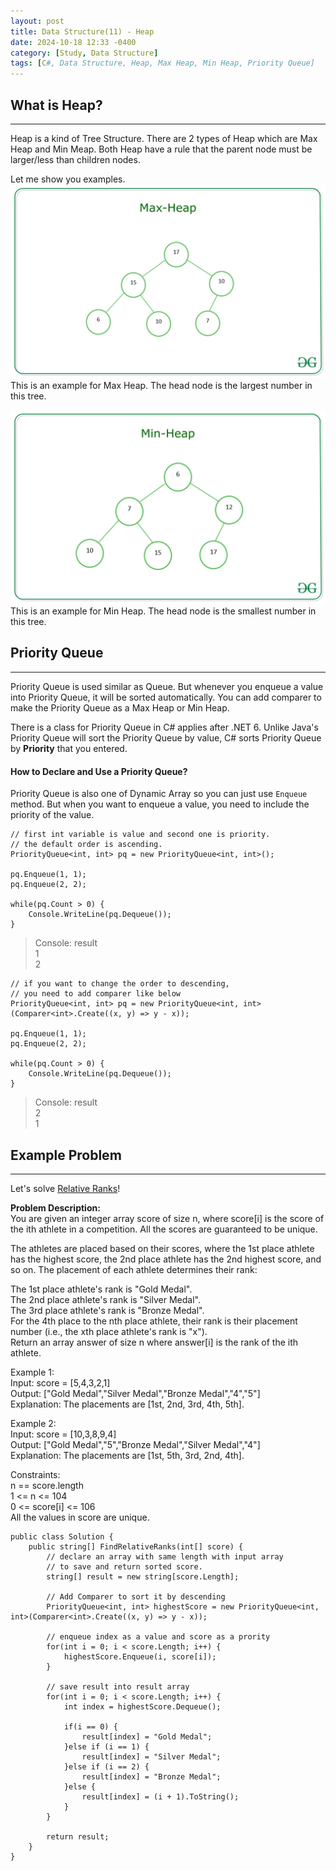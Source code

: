 ```yaml
---
layout: post
title: Data Structure(11) - Heap
date: 2024-10-18 12:33 -0400
category: [Study, Data Structure]
tags: [C#, Data Structure, Heap, Max Heap, Min Heap, Priority Queue]
---
```


## What is Heap?
---
Heap is a kind of Tree Structure. There are 2 types of Heap which are Max Heap and Min Meap. Both Heap have a rule that the parent node must be larger/less than children nodes.

Let me show you examples.
[![MaxHeap](assets/img/data-structure-11/MaxHeap.jpg.png)](https://www.geeksforgeeks.org/difference-between-min-heap-and-max-heap/)  
This is an example for Max Heap. The head node is the largest number in this tree.

[![MinHeap](assets/img/data-structure-11/MinHeap.jpg.png)](https://www.geeksforgeeks.org/difference-between-min-heap-and-max-heap/)  
This is an example for Min Heap. The head node is the smallest number in this tree.

## Priority Queue
---
Priority Queue is used similar as Queue. But whenever you enqueue a value into Priority Queue, it will be sorted automatically. You can add comparer to make the Priority Queue as a Max Heap or Min Heap.

There is a class for Priority Queue in C# applies after .NET 6.
Unlike Java's Priority Queue will sort the Priority Queue by value, C# sorts Priority Queue by **Priority** that you entered.

#### How to Declare and Use a Priority Queue?
Priority Queue is also one of Dynamic Array so you can just use `Enqueue` method. But when you want to enqueue a value, you need to include the priority of the value.

```shell
// first int variable is value and second one is priority.
// the default order is ascending.
PriorityQueue<int, int> pq = new PriorityQueue<int, int>();

pq.Enqueue(1, 1);
pq.Enqueue(2, 2);

while(pq.Count > 0) {
    Console.WriteLine(pq.Dequeue());
}
```

> Console: result   
> 1   
> 2

```shell
// if you want to change the order to descending,
// you need to add comparer like below
PriorityQueue<int, int> pq = new PriorityQueue<int, int>(Comparer<int>.Create((x, y) => y - x));

pq.Enqueue(1, 1);
pq.Enqueue(2, 2);

while(pq.Count > 0) {
    Console.WriteLine(pq.Dequeue());
}
```

> Console: result   
> 2   
> 1

## Example Problem
---
Let's solve [Relative Ranks](https://leetcode.com/problems/relative-ranks/description/)!

**Problem Description:**   
You are given an integer array score of size n, where score[i] is the score of the ith athlete in a competition. All the scores are guaranteed to be unique.

The athletes are placed based on their scores, where the 1st place athlete has the highest score, the 2nd place athlete has the 2nd highest score, and so on. The placement of each athlete determines their rank:

The 1st place athlete's rank is "Gold Medal".   
The 2nd place athlete's rank is "Silver Medal".   
The 3rd place athlete's rank is "Bronze Medal".   
For the 4th place to the nth place athlete, their rank is their placement number (i.e., the xth place athlete's rank is "x").   
Return an array answer of size n where answer[i] is the rank of the ith athlete. 

Example 1:   
Input: score = [5,4,3,2,1]   
Output: ["Gold Medal","Silver Medal","Bronze Medal","4","5"]   
Explanation: The placements are [1st, 2nd, 3rd, 4th, 5th].

Example 2:   
Input: score = [10,3,8,9,4]   
Output: ["Gold Medal","5","Bronze Medal","Silver Medal","4"]   
Explanation: The placements are [1st, 5th, 3rd, 2nd, 4th].

Constraints:   
n == score.length   
1 <= n <= 104   
0 <= score[i] <= 106   
All the values in score are unique.

```shell
public class Solution {
    public string[] FindRelativeRanks(int[] score) {
        // declare an array with same length with input array
        // to save and return sorted score.
        string[] result = new string[score.Length];

        // Add Comparer to sort it by descending
        PriorityQueue<int, int> highestScore = new PriorityQueue<int, int>(Comparer<int>.Create((x, y) => y - x));

        // enqueue index as a value and score as a prority
        for(int i = 0; i < score.Length; i++) {
            highestScore.Enqueue(i, score[i]);
        }

        // save result into result array
        for(int i = 0; i < score.Length; i++) {
            int index = highestScore.Dequeue();

            if(i == 0) {
                result[index] = "Gold Medal";
            }else if (i == 1) {
                result[index] = "Silver Medal";
            }else if (i == 2) {
                result[index] = "Bronze Medal";
            }else {
                result[index] = (i + 1).ToString();
            }
        }

        return result;
    }
}
```